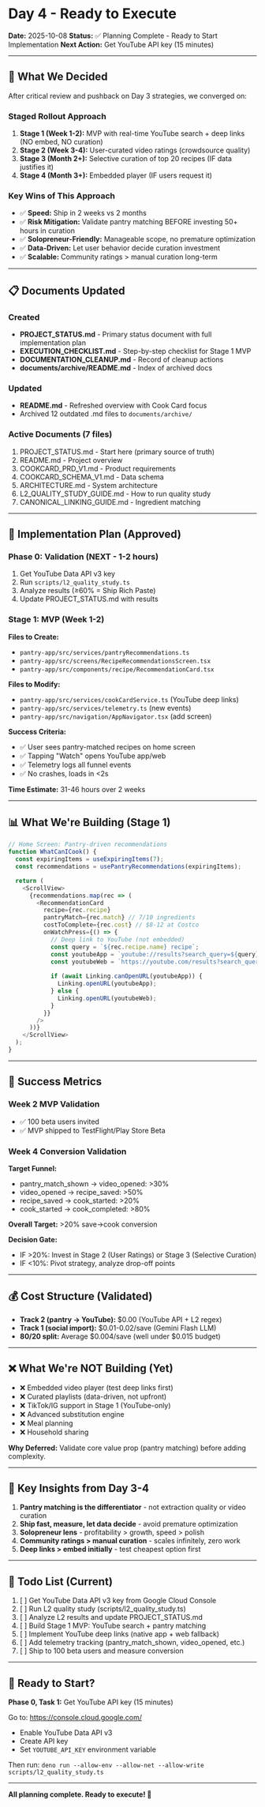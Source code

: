 # Day 4 - Ready to Execute

**Date:** 2025-10-08
**Status:** ✅ Planning Complete - Ready to Start Implementation
**Next Action:** Get YouTube API key (15 minutes)

---

## 🎯 What We Decided

After critical review and pushback on Day 3 strategies, we converged on:

### Staged Rollout Approach
1. **Stage 1 (Week 1-2):** MVP with real-time YouTube search + deep links (NO embed, NO curation)
2. **Stage 2 (Week 3-4):** User-curated video ratings (crowdsource quality)
3. **Stage 3 (Month 2+):** Selective curation of top 20 recipes (IF data justifies it)
4. **Stage 4 (Month 3+):** Embedded player (IF users request it)

### Key Wins of This Approach
- ✅ **Speed:** Ship in 2 weeks vs 2 months
- ✅ **Risk Mitigation:** Validate pantry matching BEFORE investing 50+ hours in curation
- ✅ **Solopreneur-Friendly:** Manageable scope, no premature optimization
- ✅ **Data-Driven:** Let user behavior decide curation investment
- ✅ **Scalable:** Community ratings > manual curation long-term

---

## 📋 Documents Updated

### Created
- **PROJECT_STATUS.md** - Primary status document with full implementation plan
- **EXECUTION_CHECKLIST.md** - Step-by-step checklist for Stage 1 MVP
- **DOCUMENTATION_CLEANUP.md** - Record of cleanup actions
- **documents/archive/README.md** - Index of archived docs

### Updated
- **README.md** - Refreshed overview with Cook Card focus
- Archived 12 outdated .md files to `documents/archive/`

### Active Documents (7 files)
1. PROJECT_STATUS.md - Start here (primary source of truth)
2. README.md - Project overview
3. COOKCARD_PRD_V1.md - Product requirements
4. COOKCARD_SCHEMA_V1.md - Data schema
5. ARCHITECTURE.md - System architecture
6. L2_QUALITY_STUDY_GUIDE.md - How to run quality study
7. CANONICAL_LINKING_GUIDE.md - Ingredient matching

---

## 🚀 Implementation Plan (Approved)

### Phase 0: Validation (NEXT - 1-2 hours)
1. Get YouTube Data API v3 key
2. Run `scripts/l2_quality_study.ts`
3. Analyze results (≥60% = Ship Rich Paste)
4. Update PROJECT_STATUS.md with results

### Stage 1: MVP (Week 1-2)
**Files to Create:**
- `pantry-app/src/services/pantryRecommendations.ts`
- `pantry-app/src/screens/RecipeRecommendationsScreen.tsx`
- `pantry-app/src/components/recipe/RecommendationCard.tsx`

**Files to Modify:**
- `pantry-app/src/services/cookCardService.ts` (YouTube deep links)
- `pantry-app/src/services/telemetry.ts` (new events)
- `pantry-app/src/navigation/AppNavigator.tsx` (add screen)

**Success Criteria:**
- ✅ User sees pantry-matched recipes on home screen
- ✅ Tapping "Watch" opens YouTube app/web
- ✅ Telemetry logs all funnel events
- ✅ No crashes, loads in <2s

**Time Estimate:** 31-46 hours over 2 weeks

---

## 📊 What We're Building (Stage 1)

```typescript
// Home Screen: Pantry-driven recommendations
function WhatCanICook() {
  const expiringItems = useExpiringItems(7);
  const recommendations = usePantryRecommendations(expiringItems);

  return (
    <ScrollView>
      {recommendations.map(rec => (
        <RecommendationCard
          recipe={rec.recipe}
          pantryMatch={rec.match} // 7/10 ingredients
          costToComplete={rec.cost} // $8-12 at Costco
          onWatchPress={() => {
            // Deep link to YouTube (not embedded)
            const query = `${rec.recipe.name} recipe`;
            const youtubeApp = `youtube://results?search_query=${query}`;
            const youtubeWeb = `https://youtube.com/results?search_query=${query}`;
            
            if (await Linking.canOpenURL(youtubeApp)) {
              Linking.openURL(youtubeApp);
            } else {
              Linking.openURL(youtubeWeb);
            }
          }}
        />
      ))}
    </ScrollView>
  );
}
```

---

## 🎯 Success Metrics

### Week 2 MVP Validation
- ✅ 100 beta users invited
- ✅ MVP shipped to TestFlight/Play Store Beta

### Week 4 Conversion Validation
**Target Funnel:**
- pantry_match_shown → video_opened: >30%
- video_opened → recipe_saved: >50%
- recipe_saved → cook_started: >20%
- cook_started → cook_completed: >80%

**Overall Target:** >20% save→cook conversion

**Decision Gate:**
- IF >20%: Invest in Stage 2 (User Ratings) or Stage 3 (Selective Curation)
- IF <10%: Pivot strategy, analyze drop-off points

---

## 💰 Cost Structure (Validated)

- **Track 2 (pantry → YouTube):** $0.00 (YouTube API + L2 regex)
- **Track 1 (social import):** $0.01-0.02/save (Gemini Flash LLM)
- **80/20 split:** Average $0.004/save (well under $0.015 budget)

---

## ❌ What We're NOT Building (Yet)

- ❌ Embedded video player (test deep links first)
- ❌ Curated playlists (data-driven, not upfront)
- ❌ TikTok/IG support in Stage 1 (YouTube-only)
- ❌ Advanced substitution engine
- ❌ Meal planning
- ❌ Household sharing

**Why Deferred:** Validate core value prop (pantry matching) before adding complexity.

---

## 🔑 Key Insights from Day 3-4

1. **Pantry matching is the differentiator** - not extraction quality or video curation
2. **Ship fast, measure, let data decide** - avoid premature optimization
3. **Solopreneur lens** - profitability > growth, speed > polish
4. **Community ratings > manual curation** - scales infinitely, zero work
5. **Deep links > embed initially** - test cheapest option first

---

## 📝 Todo List (Current)

1. [ ] Get YouTube Data API v3 key from Google Cloud Console
2. [ ] Run L2 quality study (scripts/l2_quality_study.ts)
3. [ ] Analyze L2 results and update PROJECT_STATUS.md
4. [ ] Build Stage 1 MVP: YouTube search + pantry matching
5. [ ] Implement YouTube deep links (native app + web fallback)
6. [ ] Add telemetry tracking (pantry_match_shown, video_opened, etc.)
7. [ ] Ship to 100 beta users and measure conversion

---

## 🚦 Ready to Start?

**Phase 0, Task 1:** Get YouTube API key (15 minutes)

Go to: https://console.cloud.google.com/
- Enable YouTube Data API v3
- Create API key
- Set `YOUTUBE_API_KEY` environment variable

Then run: `deno run --allow-env --allow-net --allow-write scripts/l2_quality_study.ts`

---

**All planning complete. Ready to execute! 🚀**

